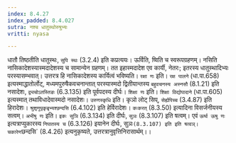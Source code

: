 ```yaml
---
index: 8.4.27
index_padded: 8.4.027
sutra: नश्च धातुस्थोरुषुभ्यः
vritti: nyasa

---
```

धातौ तिष्ठतीति धातुस्थः, `सुपि स्थः` (3.2.4) इति कप्रत्ययः। ऊर्विति, ष्विति च स्वरूपग्रहणम्। नसिति नासिकादेशस्यास्मदादेशस्य च सामान्येन ग्रहणम्। तत इहास्मदादेश एव कार्यी, नेतरः; इतरस्य धातुस्थादिभ्यः परस्यासम्भवात्। उत्तरत्र हि नासिकादेशस्य कार्यित्वं भविष्यति। `रक्षा णः` इति। `रक्ष पालने` (धा.पा.658) इत्यस्माद्धातोर्लोट्, मध्यमपुरुषैकवचनान्तात् परस्यास्मदो द्वितीयान्तस्य `बहुवचनस्य अस्नसौ` (8.1.21) इति नसादेशः, `द्व्यचोऽतस्तिङः` (6.3.135) इति पूर्वपदस्य दीर्घः। `शिक्षा णः` इति। `शिक्षा विद्योपादाने` (धा.पा.605) इत्यस्मात् तथाविधादेवास्मदो नसादेशः। `उरुणस्कृधि` इति। कृञो लोट् सिप्, `सेर्ह्यपिच्च` (3.4.87) इति हिरादेशः। `श्रुशृणुपृकृबृभ्यश्छन्दसि` (6.4.102) इति हेर्विरादेशः। `कःकरत्` (8.3.50) इत्यादिना विसर्जनीयस्य सत्वम्। `अभीषु णः` इति। `इकः सुञि` (6.3.134) इति दीर्घः, `सुञः` (8.3.107) इति षत्वम्। एवं `ऊर्ष्व ऊषु णः` इत्यत्राप्युकारस्य `निपातस्य च` (6.3.126) इयानेन दीर्घः, सुञः` (8.3.107) इति इति षत्वञ्। चकारेण `छन्दसि` (8.4.26) इत्यनुकृष्यते, उत्तरत्रानुवृत्तिनिरासार्थम्।।